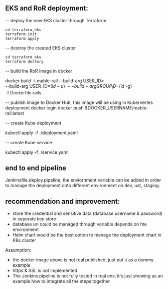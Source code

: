 ##  EKS and RoR deployment:
-- deploy the new EKS cluster through Terraform

    cd terraform_eks
    terraform init
    terraform apply

-- destroy the created EKS cluster 

    cd terraform_eks
    terraform destory

-- build the RoR image in docker

  docker build -t mable-rail 
     --build-arg USER_ID=       
     --build-arg USER_ID=$(id -u)  \
     --build-arg GROUP_ID=$(id -g) \
     -f Dockerfile.rails .

-- publish image to Docker Hub, this image will be using in Kubernertes deployment
   docker login
   docker push $DOCKER_USERNAME/mable-rail:latest

-- create Kube deployment

   kubectl apply -f ./deployment.yaml

-- create Kube service

   kubectl apply -f ./service.yaml

## end to end pipeline

   Jenkinsfile.deploy.pipeline, the enviornment variable can be added in order to manage the deployment onto different environment on dev, uat, staging.
   

##  recommendation and improvement:
- store the credential and sensitive data (database username & password) in seperate key store
- database url could be managed through variable depends on hte environment
- Helm chart would be the best option to manage the deployment chart in K8s cluster



Assumption:

- the docker image above is not real published, just put it as a dummy example
- https & SSL is not implemented
- The Jenkins pipeline is not fully tested in real env, it's just showing as an example how to integrate all the steps together
